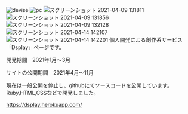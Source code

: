 ![devise](https://user-images.githubusercontent.com/77187608/207565245-bf57f82c-23f9-4c3f-851d-960b6570b21a.png)
![pc](https://user-images.githubusercontent.com/77187608/207565254-a9e31113-9f71-43ef-bd21-5e7f8da66d5b.png)
![スクリーンショット 2021-04-09 131811](https://user-images.githubusercontent.com/77187608/207565259-8ec5796b-ec80-44c6-a6f1-53f13204b6eb.jpg)
![スクリーンショット 2021-04-09 131856](https://user-images.githubusercontent.com/77187608/207565262-20a5b9b0-7339-40dd-9e95-dfbbd3665b96.jpg)
![スクリーンショット 2021-04-09 132128](https://user-images.githubusercontent.com/77187608/207565264-53aa041a-0c16-475a-96ee-4bc7bd7b2485.jpg)
![スクリーンショット 2021-04-14 142107](https://user-images.githubusercontent.com/77187608/207565267-7b4e03ac-40f4-4b46-97d8-b68546813e1c.jpg)
![スクリーンショット 2021-04-14 142201](https://user-images.githubusercontent.com/77187608/207565270-5ca85caf-229d-452b-8aed-63e4735d917e.jpg)
個人開発による創作系サービス「Dsplay」ページです。

開発期間　2021年1月～3月

サイトの公開期間　2021年4月～11月

現在は一般公開を停止し、githubにてソースコードを公開しています。
Ruby,HTML,CSSなどで開発しました。

https://dsplay.herokuapp.com/

